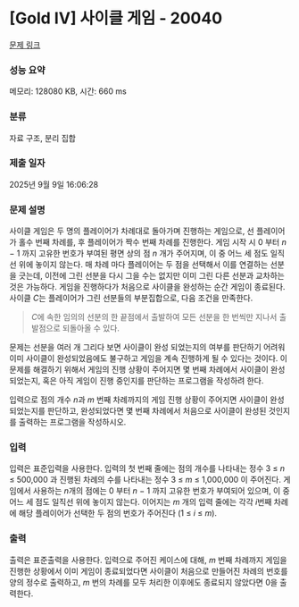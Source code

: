 # [Gold IV] 사이클 게임 - 20040 

[문제 링크](https://www.acmicpc.net/problem/20040) 

### 성능 요약

메모리: 128080 KB, 시간: 660 ms

### 분류

자료 구조, 분리 집합

### 제출 일자

2025년 9월 9일 16:06:28

### 문제 설명

<p>사이클 게임은 두 명의 플레이어가 차례대로 돌아가며 진행하는 게임으로, 선 플레이어가 홀수 번째 차례를, 후 플레이어가 짝수 번째 차례를 진행한다. 게임 시작 시 0 부터 <em>n</em> − 1 까지 고유한 번호가 부여된 평면 상의 점 <em>n</em> 개가 주어지며, 이 중 어느 세 점도 일직선 위에 놓이지 않는다. 매 차례 마다 플레이어는 두 점을 선택해서 이를 연결하는 선분을 긋는데, 이전에 그린 선분을 다시 그을 수는 없지만 이미 그린 다른 선분과 교차하는 것은 가능하다. 게임을 진행하다가 처음으로 사이클을 완성하는 순간 게임이 종료된다. 사이클 <em>C</em>는 플레이어가 그린 선분들의 부분집합으로, 다음 조건을 만족한다.</p>

<blockquote>
<p><em>C</em>에 속한 임의의 선분의 한 끝점에서 출발하여 모든 선분을 한 번씩만 지나서 출발점으로 되돌아올 수 있다.</p>
</blockquote>

<p>문제는 선분을 여러 개 그리다 보면 사이클이 완성 되었는지의 여부를 판단하기 어려워 이미 사이클이 완성되었음에도 불구하고 게임을 계속 진행하게 될 수 있다는 것이다. 이 문제를 해결하기 위해서 게임의 진행 상황이 주어지면 몇 번째 차례에서 사이클이 완성되었는지, 혹은 아직 게임이 진행 중인지를 판단하는 프로그램을 작성하려 한다.</p>

<p>입력으로 점의 개수 <em>n</em>과 <em>m</em> 번째 차례까지의 게임 진행 상황이 주어지면 사이클이 완성 되었는지를 판단하고, 완성되었다면 몇 번째 차례에서 처음으로 사이클이 완성된 것인지를 출력하는 프로그램을 작성하시오.</p>

### 입력 

 <p>입력은 표준입력을 사용한다. 입력의 첫 번째 줄에는 점의 개수를 나타내는 정수 3 ≤ <em>n</em> ≤ 500,000 과 진행된 차례의 수를 나타내는 정수 3 ≤ <em>m</em> ≤ 1,000,000 이 주어진다. 게임에서 사용하는 <em>n</em>개의 점에는 0 부터 <em>n</em> − 1 까지 고유한 번호가 부여되어 있으며, 이 중 어느 세 점도 일직선 위에 놓이지 않는다. 이어지는 <em>m</em> 개의 입력 줄에는 각각 <em>i</em>번째 차례에 해당 플레이어가 선택한 두 점의 번호가 주어진다 (1 ≤ <em>i</em> ≤ <em>m</em>).</p>

### 출력 

 <p>출력은 표준출력을 사용한다. 입력으로 주어진 케이스에 대해, <em>m</em> 번째 차례까지 게임을 진행한 상황에서 이미 게임이 종료되었다면 사이클이 처음으로 만들어진 차례의 번호를 양의 정수로 출력하고, <em>m</em> 번의 차례를 모두 처리한 이후에도 종료되지 않았다면 0을 출력한다.</p>

